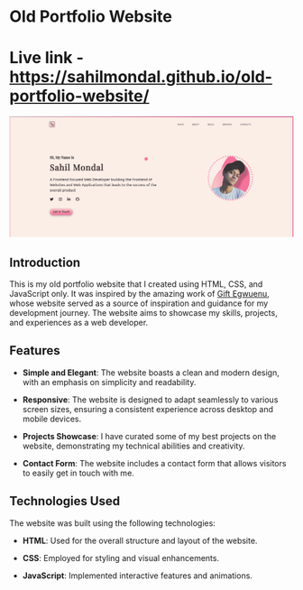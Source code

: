 # Old Portfolio Website
# Live link - https://sahilmondal.github.io/old-portfolio-website/
![Portfolio Website Screenshot](/Screenshot.png)

## Introduction

This is my old portfolio website that I created using HTML, CSS, and JavaScript only. It was inspired by the amazing work of [Gift Egwuenu](https://www.giftegwuenu.dev/), whose website served as a source of inspiration and guidance for my development journey. The website aims to showcase my skills, projects, and experiences as a web developer.

## Features

- **Simple and Elegant**: The website boasts a clean and modern design, with an emphasis on simplicity and readability.

- **Responsive**: The website is designed to adapt seamlessly to various screen sizes, ensuring a consistent experience across desktop and mobile devices.

- **Projects Showcase**: I have curated some of my best projects on the website, demonstrating my technical abilities and creativity.

- **Contact Form**: The website includes a contact form that allows visitors to easily get in touch with me.

## Technologies Used

The website was built using the following technologies:

- **HTML**: Used for the overall structure and layout of the website.

- **CSS**: Employed for styling and visual enhancements.

- **JavaScript**: Implemented interactive features and animations.


